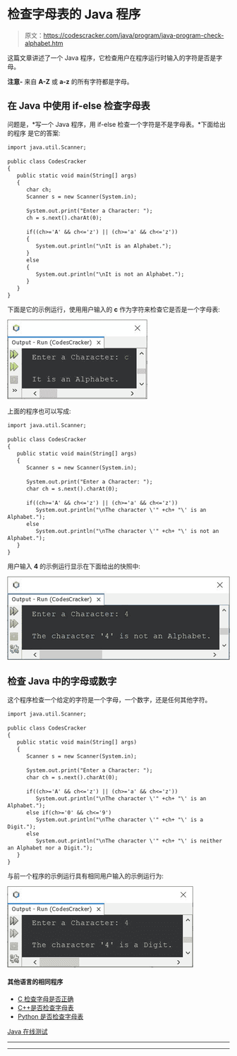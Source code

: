 # 检查字母表的 Java 程序

> 原文：<https://codescracker.com/java/program/java-program-check-alphabet.htm>

这篇文章讲述了一个 Java 程序，它检查用户在程序运行时输入的字符是否是字母。

**注意-** 来自 **A-Z** 或 **a-z** 的所有字符都是字母。

## 在 Java 中使用 if-else 检查字母表

问题是，*写一个 Java 程序，用 if-else 检查一个字符是不是字母表。*下面给出的程序 是它的答案:

```
import java.util.Scanner;

public class CodesCracker
{
   public static void main(String[] args)
   {
      char ch;
      Scanner s = new Scanner(System.in);

      System.out.print("Enter a Character: ");
      ch = s.next().charAt(0);

      if((ch>='A' && ch<='z') || (ch>='a' && ch<='z'))
      {
         System.out.println("\nIt is an Alphabet.");
      }
      else
      {
         System.out.println("\nIt is not an Alphabet.");
      }
   }
}
```

下面是它的示例运行，使用用户输入的 **c** 作为字符来检查它是否是一个字母表:

![java program to check alphabet](img/c79514147af2f51c2407ac3938351b22.png)

上面的程序也可以写成:

```
import java.util.Scanner;

public class CodesCracker
{
   public static void main(String[] args)
   {
      Scanner s = new Scanner(System.in);

      System.out.print("Enter a Character: ");
      char ch = s.next().charAt(0);

      if((ch>='A' && ch<='z') || (ch>='a' && ch<='z'))
         System.out.println("\nThe character \'" +ch+ "\' is an Alphabet.");
      else
         System.out.println("\nThe character \'" +ch+ "\' is not an Alphabet.");
   }
}
```

用户输入 **4** 的示例运行显示在下面给出的快照中:

![java check alphabet using if else](img/86c536f4d4da8c54004a89a9a5d68cfa.png)

## 检查 Java 中的字母或数字

这个程序检查一个给定的字符是一个字母，一个数字，还是任何其他字符。

```
import java.util.Scanner;

public class CodesCracker
{
   public static void main(String[] args)
   {
      Scanner s = new Scanner(System.in);

      System.out.print("Enter a Character: ");
      char ch = s.next().charAt(0);

      if((ch>='A' && ch<='z') || (ch>='a' && ch<='z'))
         System.out.println("\nThe character \'" +ch+ "\' is an Alphabet.");
      else if(ch>='0' && ch<='9')
         System.out.println("\nThe character \'" +ch+ "\' is a Digit.");
      else
         System.out.println("\nThe character \'" +ch+ "\' is neither an Alphabet nor a Digit.");
   }
}
```

与前一个程序的示例运行具有相同用户输入的示例运行为:

![java check alphabet or digit](img/2aff6cddb9e91658316f6563f50e0083.png)

#### 其他语言的相同程序

*   [C 检查字母是否正确](/c/program/c-program-check-alphabet.htm)
*   [C++是否检查字母表](/cpp/program/cpp-program-check-alphabet.htm)
*   [Python 是否检查字母表](/python/program/python-program-check-alphabet.htm)

[Java 在线测试](/exam/showtest.php?subid=1)

* * *

* * *